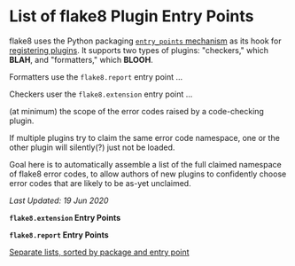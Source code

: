 List of flake8 Plugin Entry Points
==================================

flake8 uses the Python packaging [`entry_points` mechanism](https://setuptools.readthedocs.io/en/latest/setuptools.html#dynamic-discovery-of-services-and-plugins)
as its hook for [registering plugins](https://flake8.pycqa.org/en/latest/plugin-development/registering-plugins.html).
It supports two types of plugins: "checkers," which **BLAH**, and
"formatters," which **BLOOH**.

Formatters use the `flake8.report` entry point ...

Checkers user the `flake8.extension` entry point ...



(at minimum) the scope of the error codes raised
by a code-checking plugin.

If multiple plugins try to claim the same error code
namespace, one or the other plugin will silently(?)
just not be loaded.

Goal here is to automatically assemble a list of the
full claimed namespace of flake8 error codes,
to allow authors of new plugins to confidently
choose error codes that are likely to be as-yet unclaimed.

*Last Updated: 19 Jun 2020*


**`flake8.extension` Entry Points**





**`flake8.report` Entry Points**

[Separate lists, sorted by package and entry point](mdbuild/report.md)
